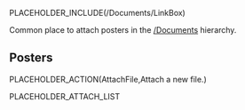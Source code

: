 PLACEHOLDER_INCLUDE(/Documents/LinkBox)

Common place to attach posters in the [/Documents](/Documents) hierarchy.

## Posters

PLACEHOLDER_ACTION(AttachFile,Attach a new file.)

PLACEHOLDER_ATTACH_LIST
